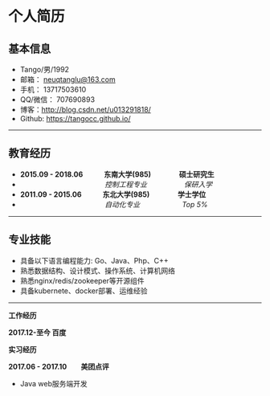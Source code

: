 # 个人简历

## 基本信息

- Tango/男/1992
- 邮箱： neuqtanglu@163.com
- 手机： 13717503610
- QQ/微信：   707690893
- 博客：http://blog.csdn.net/u013291818/ 
- Github: https://tangocc.github.io/

-------------------
## 教育经历

- **2015.09 - 2018.06　　　东南大学(985)　　　　硕士研究生**  
- 　　　　　　　　　　　　_控制工程专业_　　　　　 _保研入学_
- **2011.09 - 2015.06　　　东北大学(985)　　　　学士学位**  
- 　　　　　　　　　　　　_自动化专业_　　　　　　_Top 5%_

-------------------
## 专业技能

- 具备以下语言编程能力: Go、Java、Php、C++
- 熟悉数据结构、设计模式、操作系统、计算机网络
- 熟悉nginx/redis/zookeeper等开源组件
- 具备kubernete、docker部署、运维经验



-------------------

**工作经历**

**2017.12-至今 百度**

**实习经历**

**2017.06 - 2017.10　　美团点评**
-  Java web服务端开发

